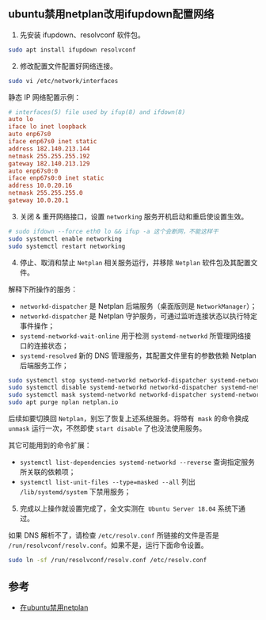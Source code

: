 ## ubuntu禁用netplan改用ifupdown配置网络

1. 先安装 ifupdown、resolvconf 软件包。

```bash
sudo apt install ifupdown resolvconf
```

2. 修改配置文件配置好网络连接。

```bash
sudo vi /etc/network/interfaces
```

静态 IP 网络配置示例：

```ini
# interfaces(5) file used by ifup(8) and ifdown(8)
auto lo
iface lo inet loopback
auto enp67s0
iface enp67s0 inet static
address 182.140.213.144
netmask 255.255.255.192
gateway 182.140.213.129
auto enp67s0:0
iface enp67s0:0 inet static
address 10.0.20.16
netmask 255.255.255.0
gateway 10.0.20.1
```

3. 关闭 & 重开网络接口，设置 `networking` 服务开机启动和重启使设置生效。

```bash
# sudo ifdown --force eth0 lo && ifup -a 这个会断网，不能这样干
sudo systemctl enable networking
sudo systemctl restart networking
```

4. 停止、取消和禁止 `Netplan` 相关服务运行，并移除 `Netplan` 软件包及其配置文件。

解释下所操作的服务：

- `networkd-dispatcher` 是 Netplan 后端服务（桌面版则是 `NetworkManager`）；
- `networkd-dispatcher` 是 Netplan 守护服务，可通过监听连接状态以执行特定事件操作；
- `systemd-networkd-wait-online` 用于检测 `systemd-networkd` 所管理网络接口的连接状态；
- `systemd-resolved` 新的 DNS 管理服务，其配置文件里有的参数依赖 Netplan 后端服务工作；

```bash
sudo systemctl stop systemd-networkd networkd-dispatcher systemd-networkd-wait-online systemd-resolved
sudo systemctl disable systemd-networkd networkd-dispatcher systemd-networkd-wait-online systemd-resolved
sudo systemctl mask systemd-networkd networkd-dispatcher systemd-networkd-wait-online systemd-resolved
sudo apt purge nplan netplan.io
```

后续如要切换回 `Netplan`，别忘了恢复上述系统服务。将带有` mask` 的命令换成 `unmask` 运行一次，不然即使 `start disable` 了也没法使用服务。

其它可能用到的命令扩展：

- `systemctl list-dependencies systemd-networkd --reverse` 查询指定服务所关联的依赖项；
- `systemctl list-unit-files --type=masked --all` 列出 `/lib/systemd/system` 下禁用服务；

5. 完成以上操作就设置完成了，全文实测在` Ubuntu Server 18.04` 系统下通过。

如果 DNS 解析不了，请检查 `/etc/resolv.conf` 所链接的文件是否是 `/run/resolvconf/resolv.conf`。如果不是，运行下面命令设置。

```bash
sudo ln -sf /run/resolvconf/resolv.conf /etc/resolv.conf
```

## 参考

- [在ubuntu禁用netplan](https://www.hostarr.com/disable-netplan-and-enable-ifupdown-in-ubuntu/)
